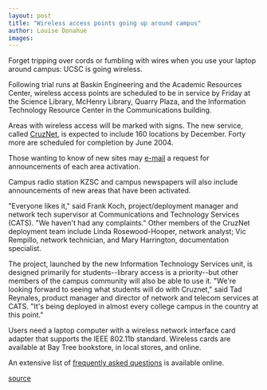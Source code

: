 ```yaml
---
layout: post
title: "Wireless access points going up around campus"
author: Louise Donahue
images:
---
```


Forget tripping over cords or fumbling with wires when you use your laptop around campus: UCSC is going wireless.

Following trial runs at Baskin Engineering and the Academic Resources Center, wireless access points are scheduled to be in service by Friday at the Science Library, McHenry Library, Quarry Plaza, and the Information Technology Resource Center in the Communications building.

Areas with wireless access will be marked with signs. The new service, called [CruzNet][1], is expected to include 160 locations by December. Forty more are scheduled for completion by June 2004.

Those wanting to know of new sites may [e-mail][2] a request for announcements of each area activation.

Campus radio station KZSC and campus newspapers will also include announcements of new areas that have been activated.   

"Everyone likes it," said Frank Koch, project/deployment manager and network tech supervisor at Communications and Technology Services (CATS). "We haven't had any complaints." Other members of the CruzNet deployment team include Linda Rosewood-Hooper, network analyst; Vic Rempillo, network technician, and Mary Harrington, documentation specialist.  

The project, launched by the new Information Technology Services unit, is designed primarily for students--library access is a priority--but other members of the campus community will also be able to use it. "We're looking forward to seeing what students will do with Cruznet," said Tad Reynales, product manager and director of network and telecom services at CATS. "It's being deployed in almost every college campus in the country at this point."  

Users need a laptop computer with a wireless network interface card adapter that supports the IEEE 802.11b standard. Wireless cards are available at Bay Tree bookstore, in local stores, and online.   

An extensive list of [frequently asked questions][3] is available online.  

[1]: http://cruznet.ucsc.edu/index.shtml
[2]: mailto:wireless-news@ucsc.edu
[3]: http://ic-ucsc.custhelp.com/cgi-bin/ic_ucsc.cfg/php/enduser/std_alp.php?p_cat_lvl1=15

[source](http://www1.ucsc.edu/currents/03-04/09-22/wireless.html "Permalink to wireless")
